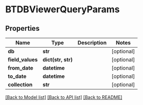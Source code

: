 # BTDBViewerQueryParams

## Properties
Name | Type | Description | Notes
------------ | ------------- | ------------- | -------------
**db** | **str** |  | [optional] 
**field_values** | **dict(str, str)** |  | [optional] 
**from_date** | **datetime** |  | [optional] 
**to_date** | **datetime** |  | [optional] 
**collection** | **str** |  | [optional] 

[[Back to Model list]](../README.md#documentation-for-models) [[Back to API list]](../README.md#documentation-for-api-endpoints) [[Back to README]](../README.md)


